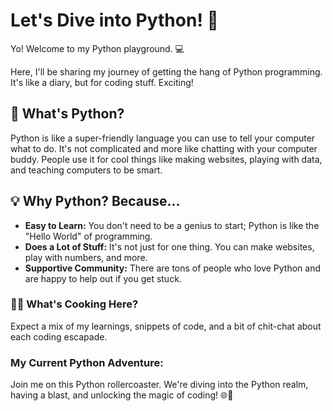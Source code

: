 # Let's Dive into Python! 🐍

Yo! Welcome to my Python playground. 💻

Here, I'll be sharing my journey of getting the hang of Python programming. It's like a diary, but for coding stuff. Exciting!

## 🚀 What's Python?

Python is like a super-friendly language you can use to tell your computer what to do. It's not complicated and more like chatting with your computer buddy. People use it for cool things like making websites, playing with data, and teaching computers to be smart.

## 💡 Why Python? Because...

- **Easy to Learn:** You don't need to be a genius to start; Python is like the "Hello World" of programming.
- **Does a Lot of Stuff:** It's not just for one thing. You can make websites, play with numbers, and more. 
- **Supportive Community:** There are tons of people who love Python and are happy to help out if you get stuck.

### 👨‍🍳 What's Cooking Here? 

Expect a mix of my learnings, snippets of code, and a bit of chit-chat about each coding escapade.

### My Current Python Adventure:

Join me on this Python rollercoaster. We're diving into the Python realm, having a blast, and unlocking the magic of coding! 🌐🚀
